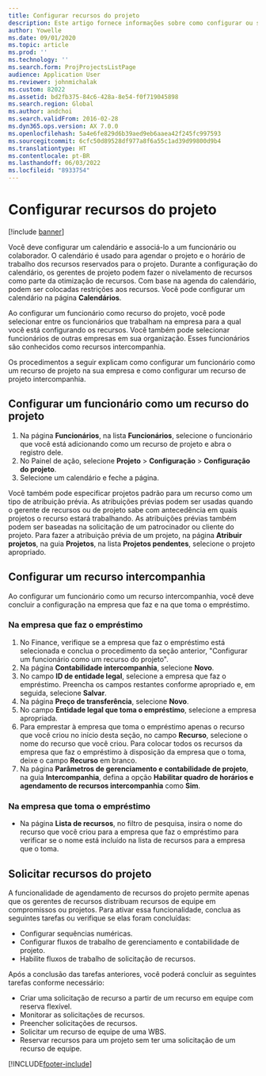 ```yaml
---
title: Configurar recursos do projeto
description: Este artigo fornece informações sobre como configurar ou solicitar recursos de projeto.
author: Yowelle
ms.date: 09/01/2020
ms.topic: article
ms.prod: ''
ms.technology: ''
ms.search.form: ProjProjectsListPage
audience: Application User
ms.reviewer: johnmichalak
ms.custom: 82022
ms.assetid: bd2fb375-84c6-428a-8e54-f0f719045898
ms.search.region: Global
ms.author: andchoi
ms.search.validFrom: 2016-02-28
ms.dyn365.ops.version: AX 7.0.0
ms.openlocfilehash: 5a4e6fe829d6b39aed9eb6aaea42f245fc997593
ms.sourcegitcommit: 6cfc50d89528df977a8f6a55c1ad39d99800d9b4
ms.translationtype: HT
ms.contentlocale: pt-BR
ms.lasthandoff: 06/03/2022
ms.locfileid: "8933754"
---
```

# <a name="set-up-project-resources"></a>Configurar recursos do projeto

[!include [banner](../includes/banner.md)]

Você deve configurar um calendário e associá-lo a um funcionário ou colaborador. O calendário é usado para agendar o projeto e o horário de trabalho dos recursos reservados para o projeto. Durante a configuração do calendário, os gerentes de projeto podem fazer o nivelamento de recursos como parte da otimização de recursos. Com base na agenda do calendário, podem ser colocadas restrições aos recursos. Você pode configurar um calendário na página **Calendários**.

Ao configurar um funcionário como recurso do projeto, você pode selecionar entre os funcionários que trabalham na empresa para a qual você está configurando os recursos. Você também pode selecionar funcionários de outras empresas em sua organização. Esses funcionários são conhecidos como recursos intercompanhia.

Os procedimentos a seguir explicam como configurar um funcionário como um recurso de projeto na sua empresa e como configurar um recurso de projeto intercompanhia.

## <a name="set-up-a-worker-as-a-project-resource"></a>Configurar um funcionário como um recurso do projeto

1. Na página **Funcionários**, na lista **Funcionários**, selecione o funcionário que você está adicionando como um recurso de projeto e abra o registro dele.
2. No Painel de ação, selecione **Projeto** &gt; **Configuração** &gt; **Configuração do projeto**.
3. Selecione um calendário e feche a página.

Você também pode especificar projetos padrão para um recurso como um tipo de atribuição prévia. As atribuições prévias podem ser usadas quando o gerente de recursos ou de projeto sabe com antecedência em quais projetos o recurso estará trabalhando. As atribuições prévias também podem ser baseadas na solicitação de um patrocinador ou cliente do projeto. Para fazer a atribuição prévia de um projeto, na página **Atribuir projetos**, na guia **Projetos**, na lista **Projetos pendentes**, selecione o projeto apropriado.

## <a name="set-up-an-intercompany-resource"></a>Configurar um recurso intercompanhia

Ao configurar um funcionário como um recurso intercompanhia, você deve concluir a configuração na empresa que faz e na que toma o empréstimo.

### <a name="in-the-lending-company"></a>Na empresa que faz o empréstimo

1. No Finance, verifique se a empresa que faz o empréstimo está selecionada e conclua o procedimento da seção anterior, "Configurar um funcionário como um recurso do projeto".
2. Na página **Contabilidade intercompanhia**, selecione **Novo**.
3. No campo **ID de entidade legal**, selecione a empresa que faz o empréstimo. Preencha os campos restantes conforme apropriado e, em seguida, selecione **Salvar**.
4. Na página **Preço de transferência**, selecione **Novo**.
5. No campo **Entidade legal que toma o empréstimo**, selecione a empresa apropriada.
6. Para emprestar à empresa que toma o empréstimo apenas o recurso que você criou no início desta seção, no campo **Recurso**, selecione o nome do recurso que você criou. Para colocar todos os recursos da empresa que faz o empréstimo à disposição da empresa que o toma, deixe o campo **Recurso** em branco.
7. Na página **Parâmetros de gerenciamento e contabilidade de projeto**, na guia **Intercompanhia**, defina a opção **Habilitar quadro de horários e agendamento de recursos intercompanhia** como **Sim**.

### <a name="in-the-borrowing-company"></a>Na empresa que toma o empréstimo

- Na página **Lista de recursos**, no filtro de pesquisa, insira o nome do recurso que você criou para a empresa que faz o empréstimo para verificar se o nome está incluído na lista de recursos para a empresa que o toma.

## <a name="request-project-resources"></a>Solicitar recursos do projeto
A funcionalidade de agendamento de recursos do projeto permite apenas que os gerentes de recursos distribuam recursos de equipe em compromissos ou projetos. Para ativar essa funcionalidade, conclua as seguintes tarefas ou verifique se elas foram concluídas:

- Configurar sequências numéricas.
- Configurar fluxos de trabalho de gerenciamento e contabilidade de projeto.
- Habilite fluxos de trabalho de solicitação de recursos.

Após a conclusão das tarefas anteriores, você poderá concluir as seguintes tarefas conforme necessário:

- Criar uma solicitação de recurso a partir de um recurso em equipe com reserva flexível.
- Monitorar as solicitações de recursos.
- Preencher solicitações de recursos.
- Solicitar um recurso de equipe de uma WBS.
- Reservar recursos para um projeto sem ter uma solicitação de um recurso de equipe.


[!INCLUDE[footer-include](../includes/footer-banner.md)]
